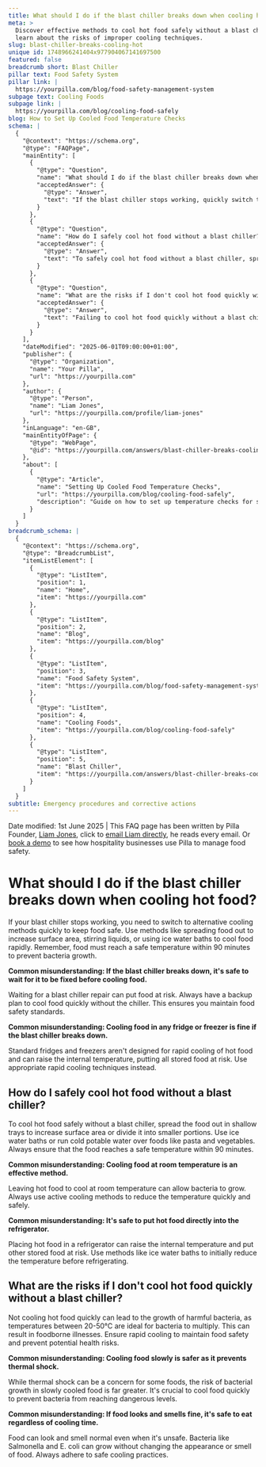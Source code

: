 ```yaml
---
title: What should I do if the blast chiller breaks down when cooling hot food?
meta: >
  Discover effective methods to cool hot food safely without a blast chiller and
  learn about the risks of improper cooling techniques.
slug: blast-chiller-breaks-cooling-hot
unique id: 1748966241404x977904067141697500
featured: false
breadcrumb short: Blast Chiller
pillar text: Food Safety System
pillar link: |
  https://yourpilla.com/blog/food-safety-management-system
subpage text: Cooling Foods
subpage link: |
  https://yourpilla.com/blog/cooling-food-safely
blog: How to Set Up Cooled Food Temperature Checks
schema: |
  {
    "@context": "https://schema.org",
    "@type": "FAQPage",
    "mainEntity": [
      {
        "@type": "Question",
        "name": "What should I do if the blast chiller breaks down when cooling hot food?",
        "acceptedAnswer": {
          "@type": "Answer",
          "text": "If the blast chiller stops working, quickly switch to alternative cooling methods to ensure food safety. Spread the food out to increase surface area, stir liquids frequently, or use ice water baths to achieve rapid cooling. It's vital that food reaches a safe temperature within 90 minutes to inhibit bacterial growth."
        }
      },
      {
        "@type": "Question",
        "name": "How do I safely cool hot food without a blast chiller?",
        "acceptedAnswer": {
          "@type": "Answer",
          "text": "To safely cool hot food without a blast chiller, spread the food across shallow trays or divide it into smaller portions. Implement ice water baths or run cold potable water over items like pasta and vegetables. Ensure the food attains a safe temperature within 90 minutes."
        }
      },
      {
        "@type": "Question",
        "name": "What are the risks if I don't cool hot food quickly without a blast chiller?",
        "acceptedAnswer": {
          "@type": "Answer",
          "text": "Failing to cool hot food quickly without a blast chiller can promote the growth of harmful bacteria, particularly in the temperature range of 20-50°C. This can lead to foodborne illnesses. Implement rapid cooling methods to maintain food safety and avoid potential health risks."
        }
      }
    ],
    "dateModified": "2025-06-01T09:00:00+01:00",
    "publisher": {
      "@type": "Organization",
      "name": "Your Pilla",
      "url": "https://yourpilla.com"
    },
    "author": {
      "@type": "Person",
      "name": "Liam Jones",
      "url": "https://yourpilla.com/profile/liam-jones"
    },
    "inLanguage": "en-GB",
    "mainEntityOfPage": {
      "@type": "WebPage",
      "@id": "https://yourpilla.com/answers/blast-chiller-breaks-cooling-hot"
    },
    "about": [
      {
        "@type": "Article",
        "name": "Setting Up Cooled Food Temperature Checks",
        "url": "https://yourpilla.com/blog/cooling-food-safely",
        "description": "Guide on how to set up temperature checks for safely cooling food, crucial for maintaining food safety standards."
      }
    ]
  }
breadcrumb_schema: |
  {
    "@context": "https://schema.org",
    "@type": "BreadcrumbList",
    "itemListElement": [
      {
        "@type": "ListItem",
        "position": 1,
        "name": "Home",
        "item": "https://yourpilla.com"
      },
      {
        "@type": "ListItem",
        "position": 2,
        "name": "Blog",
        "item": "https://yourpilla.com/blog"
      },
      {
        "@type": "ListItem",
        "position": 3,
        "name": "Food Safety System",
        "item": "https://yourpilla.com/blog/food-safety-management-system"
      },
      {
        "@type": "ListItem",
        "position": 4,
        "name": "Cooling Foods",
        "item": "https://yourpilla.com/blog/cooling-food-safely"
      },
      {
        "@type": "ListItem",
        "position": 5,
        "name": "Blast Chiller",
        "item": "https://yourpilla.com/answers/blast-chiller-breaks-cooling-hot"
      }
    ]
  }
subtitle: Emergency procedures and corrective actions
---
```


Date modified: 1st June 2025 | This FAQ page has been written by Pilla Founder, [Liam Jones](https://yourpilla.com/profile/liam-jones), click to [email Liam directly](https://mailto:liam@yourpilla.com/), he reads every email. Or [book a demo](https://calendly.com/pilla/demo) to see how hospitality businesses use Pilla to manage food safety.

# What should I do if the blast chiller breaks down when cooling hot food?

If your blast chiller stops working, you need to switch to alternative cooling methods quickly to keep food safe. Use methods like spreading food out to increase surface area, stirring liquids, or using ice water baths to cool food rapidly. Remember, food must reach a safe temperature within 90 minutes to prevent bacteria growth.

**Common misunderstanding: If the blast chiller breaks down, it's safe to wait for it to be fixed before cooling food.**

Waiting for a blast chiller repair can put food at risk. Always have a backup plan to cool food quickly without the chiller. This ensures you maintain food safety standards.

**Common misunderstanding: Cooling food in any fridge or freezer is fine if the blast chiller breaks down.**

Standard fridges and freezers aren't designed for rapid cooling of hot food and can raise the internal temperature, putting all stored food at risk. Use appropriate rapid cooling techniques instead.

## How do I safely cool hot food without a blast chiller?

To cool hot food safely without a blast chiller, spread the food out in shallow trays to increase surface area or divide it into smaller portions. Use ice water baths or run cold potable water over foods like pasta and vegetables. Always ensure that the food reaches a safe temperature within 90 minutes.

**Common misunderstanding: Cooling food at room temperature is an effective method.**

Leaving hot food to cool at room temperature can allow bacteria to grow. Always use active cooling methods to reduce the temperature quickly and safely.

**Common misunderstanding: It's safe to put hot food directly into the refrigerator.**

Placing hot food in a refrigerator can raise the internal temperature and put other stored food at risk. Use methods like ice water baths to initially reduce the temperature before refrigerating.

## What are the risks if I don't cool hot food quickly without a blast chiller?

Not cooling hot food quickly can lead to the growth of harmful bacteria, as temperatures between 20-50°C are ideal for bacteria to multiply. This can result in foodborne illnesses. Ensure rapid cooling to maintain food safety and prevent potential health risks.

**Common misunderstanding: Cooling food slowly is safer as it prevents thermal shock.**

While thermal shock can be a concern for some foods, the risk of bacterial growth in slowly cooled food is far greater. It's crucial to cool food quickly to prevent bacteria from reaching dangerous levels.

**Common misunderstanding: If food looks and smells fine, it's safe to eat regardless of cooling time.**

Food can look and smell normal even when it's unsafe. Bacteria like Salmonella and E. coli can grow without changing the appearance or smell of food. Always adhere to safe cooling practices.
